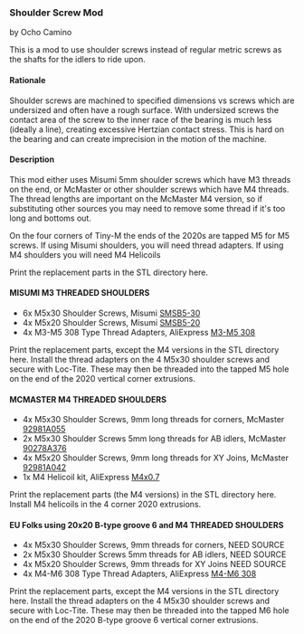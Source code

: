 ### Shoulder Screw Mod

by Ocho Camino

This is a mod to use shoulder screws instead of regular metric screws as the shafts for the idlers to ride upon.  

#### Rationale

Shoulder screws are machined to specified dimensions vs screws which are undersized and often have a rough surface.  With undersized screws the contact area of the screw to the inner race of the bearing is much less (ideally a line), creating excessive Hertzian contact stress.  This is hard on the bearing and can create imprecision in the motion of the machine.

#### Description

This mod either uses Misumi 5mm shoulder screws which have M3 threads on the end, or McMaster or other shoulder screws which have M4 threads.  The thread lengths are important on the McMaster M4 version, so if substituting other sources you may need to remove some thread if it's too long and bottoms out.

On the four corners of Tiny-M the ends of the 2020s are tapped M5 for M5 screws.  If using Misumi shoulders, you will need thread adapters.   If using M4 shoulders you will need M4 Helicoils

Print the replacement parts in the STL directory here.

#### MISUMI M3 THREADED SHOULDERS
  * 6x M5x30 Shoulder Screws, Misumi [SMSB5-30](https://us.misumi-ec.com/vona2/detail/110300249140/?ProductCode=SMSB5-30)
  * 4x M5x20 Shoulder Screws, Misumi [SMSB5-20](https://us.misumi-ec.com/vona2/detail/110300249140/?ProductCode=SMSB5-20)
  * 4x M3-M5 308 Type Thread Adapters, AliExpress [M3-M5 308](https://www.aliexpress.com/item/32817733610.html)

Print the replacement parts, except the M4 versions in the STL directory here.  Install the thread adapters on the 4 M5x30 shoulder screws and secure with Loc-Tite.   These may then be threaded into the tapped M5 hole on the end of the 2020 vertical corner extrusions.
 
#### MCMASTER M4 THREADED SHOULDERS
  * 4x M5x30 Shoulder Screws, 9mm long threads for corners, McMaster [92981A055](https://www.mcmaster.com/92981A055/)
  * 2x M5x30 Shoulder Screws 5mm long threads for AB idlers, McMaster [90278A376](https://www.mcmaster.com/90278A376/)
  * 4x M5x20 Shoulder Screws, 9mm long threads for XY Joins, McMaster [92981A042](https://www.mcmaster.com/92981A042/)
  * 1x M4 Helicoil kit, AliExpress [M4x0.7](https://www.aliexpress.com/item/4001157165014.html)

Print the replacement parts (the M4 versions) in the STL directory here.  Install M4 helicoils in the 4 corner 2020 extrusions.   

#### EU Folks using 20x20 B-type groove 6 and M4 THREADED SHOULDERS
  * 4x M5x30 Shoulder Screws, 9mm threads for corners, NEED SOURCE
  * 2x M5x30 Shoulder Screws 5mm threads for AB idlers, NEED SOURCE
  * 4x M5x20 Shoulder Screws, 9mm threads for XY Joins NEED SOURCE
  * 4x M4-M6 308 Type Thread Adapters, AliExpress [M4-M6 308](https://www.aliexpress.com/item/32817733610.html)

Print the replacement parts, except the M4 versions in the STL directory here.  Install the thread adapters on the 4 M5x30 shoulder screws and secure with Loc-Tite.   These may then be threaded into the tapped M6 hole on the end of the 2020 B-type groove 6 vertical corner extrusions.
 


 
